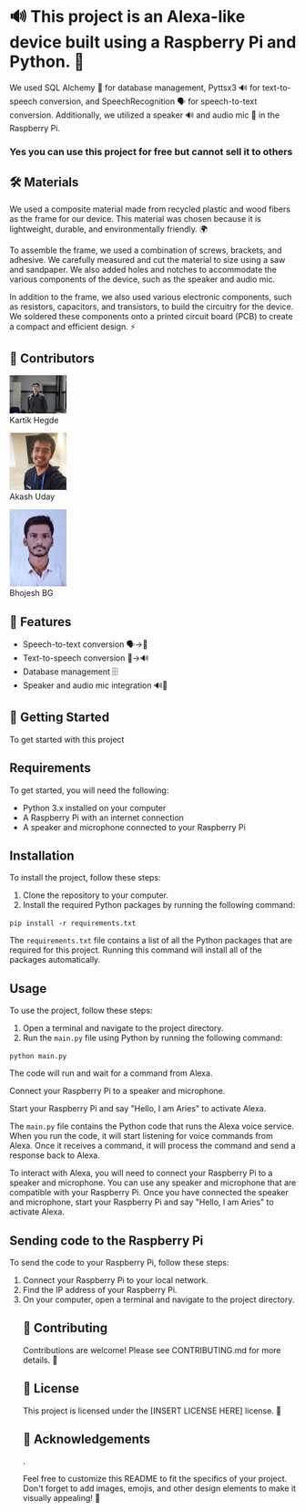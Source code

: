 

<!DOCTYPE html>
<html>
<head>

</head>
<body>
	<h1>🔊 This project is an Alexa-like device built using a Raspberry Pi and Python. 🍓</h1>
	<p>We used SQL Alchemy 🐘 for database management, Pyttsx3 🔊 for text-to-speech conversion, and SpeechRecognition 🗣️ for speech-to-text conversion. Additionally, we utilized a speaker 🔊 and audio mic 🎤 in the Raspberry Pi.</p>
	<h3>Yes you can use this project for free but cannot sell it to others </h3>
	<h2>🛠️ Materials</h2>
	<p>We used a composite material made from recycled plastic and wood fibers as the frame for our device. This material was chosen because it is lightweight, durable, and environmentally friendly. 🌍</p>
	<p>To assemble the frame, we used a combination of screws, brackets, and adhesive. We carefully measured and cut the material to size using a saw and sandpaper. We also added holes and notches to accommodate the various components of the device, such as the speaker and audio mic.</p>
	<p>In addition to the frame, we also used various electronic components, such as resistors, capacitors, and transistors, to build the circuitry for the device. We soldered these components onto a printed circuit board (PCB) to create a compact and efficient design. ⚡</p>
	<h2>👥 Contributors</h2>
<img src="https://raw.githubusercontent.com/akashgreninja/helper-repository-for-doggo-nation/main/7cc5b043-0d4c-4b73-9f0f-d2812b67a671.jpg" width="100px"> <br> Kartik Hegde

<img src="https://raw.githubusercontent.com/akashgreninja/helper-repository-for-doggo-nation/main/5dc3950c-71ce-4c6b-bc7b-c21d18bf6d14.jpg" width="100px"> <br> Akash Uday

<img src="https://raw.githubusercontent.com/akashgreninja/helper-repository-for-doggo-nation/main/7db63767-0446-444c-9298-a362eb650962.jpg" width="100px"> <br> Bhojesh BG
	<h2>🎁 Features</h2>
	<ul>
		<li>Speech-to-text conversion 🗣️→📝</li>
		<li>Text-to-speech conversion 📝→🔊</li>
		<li>Database management 🗄️</li>
		<li>Speaker and audio mic integration 🔊🎤</li>
	</ul>
	<h2>🚀 Getting Started</h2>
	<p>To get started with this project</p>
		<h2>Requirements</h2>
	<p>To get started, you will need the following:</p>
	<ul>
		<li>Python 3.x installed on your computer</li>
		<li>A Raspberry Pi with an internet connection</li>
		<li>A speaker and microphone connected to your Raspberry Pi</li>
	</ul>
	<h2>Installation</h2>
	<p>To install the project, follow these steps:</p>
	<ol>
		<li>Clone the repository to your computer.</li>
		<li>Install the required Python packages by running the following command:</li>
	</ol>
	<code>pip install -r requirements.txt</code>
	<p>The <code>requirements.txt</code> file contains a list of all the Python packages that are required for this project. Running this command will install all of the packages automatically.</p>
	<h2>Usage</h2>
	<p>To use the project, follow these steps:</p>
	<ol>
		<li>Open a terminal and navigate to the project directory.</li>
		<li>Run the <code>main.py</code> file using Python by running the following command:</li>
	</ol>
	<code>python main.py</code>
	<p>The code will run and wait for a command from Alexa.</p>
	<p>Connect your Raspberry Pi to a speaker and microphone.</p>
	<p>Start your Raspberry Pi and say "Hello, I am Aries" to activate Alexa.</p>
	<p>The <code>main.py</code> file contains the Python code that runs the Alexa voice service. When you run the code, it will start listening for voice commands from Alexa. Once it receives a command, it will process the command and send a response back to Alexa.</p>
	<p>To interact with Alexa, you will need to connect your Raspberry Pi to a speaker and microphone. You can use any speaker and microphone that are compatible with your Raspberry Pi. Once you have connected the speaker and microphone, start your Raspberry Pi and say "Hello, I am Aries" to activate Alexa.</p>
	<h2>Sending code to the Raspberry Pi</h2>
	<p>To send the code to your Raspberry Pi, follow these steps:</p>
	<ol>
		<li>Connect your Raspberry Pi to your local network.</li>
		<li>Find the IP address of your Raspberry Pi.</li>
		<li>On your computer, open a terminal and navigate to the project directory.</li>
	<h2>🤝 Contributing</h2>
	<p>Contributions are welcome! Please see CONTRIBUTING.md for more details. 🙏</p>
	<h2>📝 License</h2>
	<p>This project is licensed under the [INSERT LICENSE HERE] license. 📄</p>
	<h2>🙏 Acknowledgements</h2>
	<p>.</p>
	<p>Feel free to customize this README to fit the specifics of your project. Don't forget to add images, emojis, and other design elements to make it visually appealing! 🎨</p>
</body>
</html>
